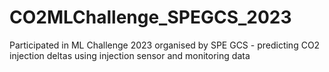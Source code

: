 # CO2MLChallenge_SPEGCS_2023
Participated in ML Challenge 2023 organised by SPE GCS - predicting CO2 injection deltas using injection sensor and monitoring data
